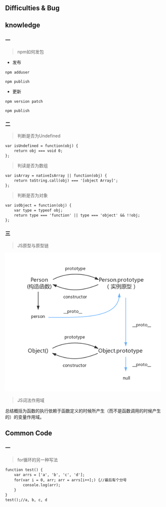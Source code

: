 ## Difficulties & Bug



## knowledge

### 一

> npm如何发包

- 发布

```Git
npm adduser
```

```
npm publish
```

- 更新

```
npm version patch
```

```Git
npm publish
```

### 二

> 判断是否为Undefined

```
var isUndefined = function(obj) {
	return obj === void 0;
};
```

> 判读是否为数组

```
var isArray = nativeIsArray || function(obj) {
    return toString.call(obj) === '[object Array]';
};
```

> 判断是否为对象

```
var isObject = function(obj) {
    var type = typeof obj;
    return type === 'function' || type === 'object' && !!obj;
};
```

### 三

> JS原型与原型链

![](https://raw.githubusercontent.com/PLDaily/daily-collection/master/images/prototype.png)

> JS词法作用域

总结概括为函数的执行依赖于函数定义的时候所产生（而不是函数调用的时候产生的）的变量作用域。

## Common Code

### 一

> for循环的另一种写法

```
function test() {
	var arrs = ['a', 'b', 'c', 'd'];
	for(var i = 0, arr; arr = arrs[i++];) {//最后有个分号
		console.log(arr);
	}
}
test();//a, b, c, d 
```

